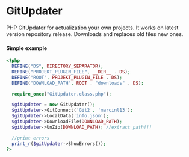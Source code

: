 # GitUpdater

PHP GitUpdater for actualization your own projects. It works on latest version repository release. Downloads and replaces old files new ones.

#### Simple example

```php
<?php
  DEFINE("DS", DIRECTORY_SEPARATOR);
  DEFINE("PROJEKT_PLUGIN_FILE", __DIR__ . DS);
  DEFINE("ROOT", PROJEKT_PLUGIN_FILE . DS);
  DEFINE("DOWNLOAD_PATH", ROOT . "downloads" . DS);

  require_once("GitUpdater.class.php");

  $gitUpdater = new GitUpdater();
  $gitUpdater->GitConnect('Git2', 'marcinl13');
  $gitUpdater->LocalData('info.json');
  $gitUpdater->DownloadFile(DOWNLOAD_PATH);
  $gitUpdater->UnZip(DOWNLOAD_PATH); //extract path!!!

  //print errors
  print_r($gitUpdater->ShowErrors());
?>
```
